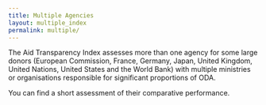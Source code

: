 ```yaml
---
title: Multiple Agencies
layout: multiple_index
permalink: multiple/
---
```


The Aid Transparency Index assesses more than one agency for some large donors (European Commission, France, Germany, Japan, United Kingdom, United Nations, United States and the World Bank) with multiple ministries or organisations responsible for significant proportions of ODA.

You can find a short assessment of their comparative performance.